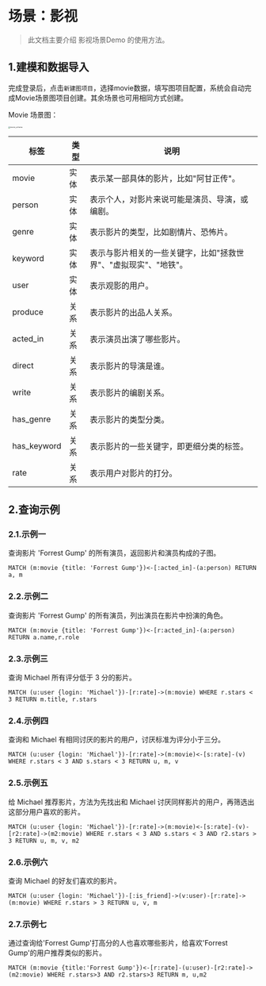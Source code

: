 # 场景：影视

> 此文档主要介绍 影视场景Demo 的使用方法。

## 1.建模和数据导入

完成登录后，点击`新建图项目`，选择movie数据，填写图项目配置，系统会自动完成Movie场景图项目创建。其余场景也可用相同方式创建。

Movie 场景图：

<img src="https://tugraph-web-static.oss-cn-beijing.aliyuncs.com/%E6%96%87%E6%A1%A3/1.Guide/2.quick-start.png" alt="movie_schema" style="zoom: 25%;" />

| 标签          | 类型  | 说明                                  |
|-------------|-----|-------------------------------------|
| movie       | 实体  | 表示某一部具体的影片，比如"阿甘正传"。                |
| person      | 实体  | 表示个人，对影片来说可能是演员、导演，或编剧。             |
| genre       | 实体  | 表示影片的类型，比如剧情片、恐怖片。                  |
| keyword     | 实体  | 表示与影片相关的一些关键字，比如"拯救世界"、"虚拟现实"、"地铁"。 |
| user        | 实体  | 表示观影的用户。                            |
| produce     | 关系  | 表示影片的出品人关系。                         |
| acted_in    | 关系  | 表示演员出演了哪些影片。                        |
| direct      | 关系  | 表示影片的导演是谁。                          |
| write       | 关系  | 表示影片的编剧关系。                          |
| has_genre   | 关系  | 表示影片的类型分类。                          |
| has_keyword | 关系  | 表示影片的一些关键字，即更细分类的标签。                |
| rate        | 关系  | 表示用户对影片的打分。                         |

## 2.查询示例

### 2.1.示例一

查询影片 'Forrest Gump' 的所有演员，返回影片和演员构成的子图。

```
MATCH (m:movie {title: 'Forrest Gump'})<-[:acted_in]-(a:person) RETURN a, m
```

### 2.2.示例二

查询影片 'Forrest Gump' 的所有演员，列出演员在影片中扮演的角色。

```
MATCH (m:movie {title: 'Forrest Gump'})<-[r:acted_in]-(a:person) RETURN a.name,r.role
```

### 2.3.示例三

查询 Michael 所有评分低于 3 分的影片。

```
MATCH (u:user {login: 'Michael'})-[r:rate]->(m:movie) WHERE r.stars < 3 RETURN m.title, r.stars
```

### 2.4.示例四

查询和 Michael 有相同讨厌的影片的用户，讨厌标准为评分小于三分。

```
MATCH (u:user {login: 'Michael'})-[r:rate]->(m:movie)<-[s:rate]-(v) WHERE r.stars < 3 AND s.stars < 3 RETURN u, m, v
```

### 2.5.示例五

给 Michael 推荐影片，方法为先找出和 Michael 讨厌同样影片的用户，再筛选出这部分用户喜欢的影片。

```
MATCH (u:user {login: 'Michael'})-[r:rate]->(m:movie)<-[s:rate]-(v)-[r2:rate]->(m2:movie) WHERE r.stars < 3 AND s.stars < 3 AND r2.stars > 3 RETURN u, m, v, m2
```

### 2.6.示例六

查询 Michael 的好友们喜欢的影片。

```
MATCH (u:user {login: 'Michael'})-[:is_friend]->(v:user)-[r:rate]->(m:movie) WHERE r.stars > 3 RETURN u, v, m
```

### 2.7.示例七

通过查询给'Forrest Gump'打高分的人也喜欢哪些影片，给喜欢'Forrest Gump'的用户推荐类似的影片。

```
MATCH (m:movie {title:'Forrest Gump'})<-[r:rate]-(u:user)-[r2:rate]->(m2:movie) WHERE r.stars>3 AND r2.stars>3 RETURN m, u,m2
```

